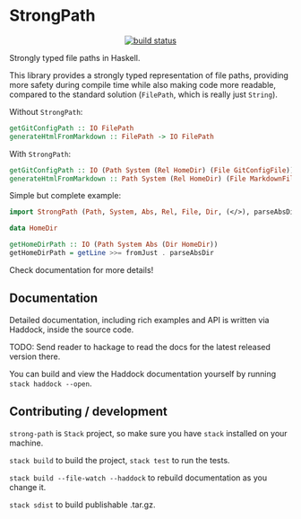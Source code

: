 # StrongPath

<p align=center>
  <a href="https://github.com/wasp-lang/strong-path/actions"><img alt="build status" src="https://img.shields.io/github/workflow/status/wasp-lang/strong-path/CI"/></a>
</p>

Strongly typed file paths in Haskell.

This library provides a strongly typed representation of file paths, providing more safety during compile time while also making code more readable, compared to the standard solution (`FilePath`, which is really just `String`).

Without `StrongPath`:
```hs
getGitConfigPath :: IO FilePath
generateHtmlFromMarkdown :: FilePath -> IO FilePath
```

With `StrongPath`:
```hs
getGitConfigPath :: IO (Path System (Rel HomeDir) (File GitConfigFile))
generateHtmlFromMarkdown :: Path System (Rel HomeDir) (File MarkdownFile) -> IO (Path System Abs (File HtmlFile))
```

Simple but complete example:
```hs
import StrongPath (Path, System, Abs, Rel, File, Dir, (</>), parseAbsDir)

data HomeDir

getHomeDirPath :: IO (Path System Abs (Dir HomeDir))
getHomeDirPath = getLine >>= fromJust . parseAbsDir
```

Check documentation for more details!

## Documentation
Detailed documentation, including rich examples and API is written via Haddock, inside the source code.

TODO: Send reader to hackage to read the docs for the latest released version there.

You can build and view the Haddock documentation yourself by running `stack haddock --open`.

## Contributing / development
`strong-path` is `Stack` project, so make sure you have `stack` installed on your machine.

`stack build` to build the project, `stack test` to run the tests.

`stack build --file-watch --haddock` to rebuild documentation as you change it.

`stack sdist` to build publishable .tar.gz.
